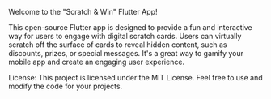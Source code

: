 Welcome to the "Scratch & Win" Flutter App!

This open-source Flutter app is designed to provide a fun and interactive way for users to engage with digital scratch cards. Users can virtually scratch off the surface of cards to reveal hidden content, such as discounts, prizes, or special messages. It's a great way to gamify your mobile app and create an engaging user experience.


License:
This project is licensed under the MIT License. Feel free to use and modify the code for your projects.


